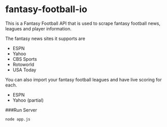 fantasy-football-io
===================

This is a Fantasy Football API that is used to scrape fantasy football news, leagues and player information.

The fantasy news sites it supports are
- ESPN
- Yahoo
- CBS Sports
- Rotoworld
- USA Today

You can also import your fantasy football leagues and have live scoring for each.
- ESPN
- Yahoo (partial)

###Run Server
```bash
node app.js
```
